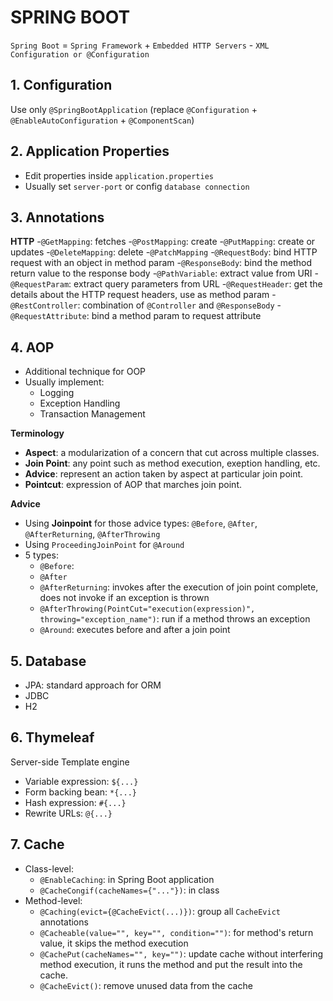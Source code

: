 # SPRING BOOT
`Spring Boot` = `Spring Framework` + `Embedded HTTP Servers` - `XML Configuration or @Configuration`

## 1. Configuration
Use only `@SpringBootApplication` (replace `@Configuration` + `@EnableAutoConfiguration` + `@ComponentScan`)

## 2. Application Properties
- Edit properties inside `application.properties`
- Usually set `server-port` or config `database connection`

## 3. Annotations
**HTTP**
-`@GetMapping`: fetches
-`@PostMapping`: create
-`@PutMapping`: create or updates
-`@DeleteMapping`: delete
-`@PatchMapping`
-`@RequestBody`: bind HTTP request with an object in method param
-`@ResponseBody`: bind the method return value to the response body
-`@PathVariable`: extract value from URI
-`@RequestParam`: extract query parameters from URL
-`@RequestHeader`: get the details about the HTTP request headers, use as method param
-`@RestController`: combination of `@Controller` and `@ResponseBody`
-`@RequestAttribute`: bind a method param to request attribute

## 4. AOP
- Additional technique for OOP
- Usually implement:
	+ Logging
	+ Exception Handling 
	+ Transaction Management

**Terminology**
- **Aspect**: a modularization of a concern that cut across multiple classes.
- **Join Point**: any point such as method execution, exeption handling, etc.
- **Advice**: represent an action taken by aspect at particular join point.
- **Pointcut**: expression of AOP that marches join point.

**Advice**
- Using **Joinpoint** for those advice types: `@Before`, `@After`, `@AfterReturning`, `@AfterThrowing`
- Using `ProceedingJoinPoint` for `@Around`
- 5 types:
	+ `@Before`: 
	+ `@After`
	+ `@AfterReturning`: invokes after the execution of join point complete, does not invoke if an exception is thrown
	+ `@AfterThrowing(PointCut="execution(expression)", throwing="exception_name")`: run if a method throws an exception
	+ `@Around`: executes before and after a join point

## 5. Database
- JPA: standard approach for ORM
- JDBC
- H2

## 6. Thymeleaf
Server-side Template engine
- Variable expression: `${...}`
- Form backing bean: `*{...}`
- Hash expression: `#{...}`
- Rewrite URLs: `@{...}`

## 7. Cache
- Class-level: 
	+ `@EnableCaching`: in Spring Boot application
	+ `@CacheCongif(cacheNames={"..."})`: in class
- Method-level:
	+ `@Caching(evict={@CacheEvict(...)})`: group all `CacheEvict` annotations
	+ `@Cacheable(value="", key="", condition="")`: for method's return value, it skips the method execution
	+ `@CachePut(cacheNames="", key="")`: update cache without interfering method execution, it runs the method and put the result into the cache.
	+ `@CacheEvict()`: remove unused data from the cache
